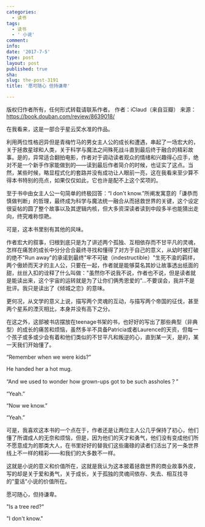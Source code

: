 ```yaml
---
categories:
  - 读书
tags:
  - 读书
  - ' 小说'
comment: 
info: 
date: '2017-7-5'
type: post
layout: post
published: true
sha: 
slug: the-post-3191
title: '愿可随心 但持谦卑'

---
```

版权归作者所有，任何形式转载请联系作者。
作者：iClaud（来自豆瓣）
来源：https://book.douban.com/review/8639018/


在我看来，这是一部合乎星云奖水准的作品。

利用两位性格迥异但是青梅竹马的男女主人公的成长和遭遇，串起了一场宏大的，关于拯救星球和人类，关于科学与魔法之间殊死战斗直到最后终于融合的精彩故事。是的，异常适合翻拍电影，作者对于调动读者观众的情绪和兴趣得心应手，绝对不是一个新手作家能做到的——读到最后作者简介的时候，也证实了这点。当然，某些时候，略显程式化的套路并没有成功让人眼前一亮，这在我看来至少算不得本书特别的亮点，如果仅仅如此，它也许是配不上这个奖项的。

至于书中由女主人公一句简单的终极回答：“I don't know.”所阐发寓意的「谦恭而慎做判断」的哲理，最终成为科学与魔法统一融合从而拯救世界的关键，这个设定很妥帖的圆了整个故事以及其逻辑内核，但大多资深读者读到中段多半也能猜出走向，终究难称惊艳。

可是，这本书里别有其他的风味。

作者宏大的叙事，归根到底只是为了讲述两个孤独、互相依存而不甘平凡的灵魂，怎样在痛苦的成长中分分合合最终寻找和懂得了对方于自己的意义，从幼时被打破的绝不"Run away"的承诺到最终"牢不可破（indestructible）"生死不渝的羁绊，两个傲娇而天才的主人公，只要在一起，作者就是能够莫名其妙让故事透出纸面的甜，丝丝入扣的诠释了什么叫做："虽然你不说我不说，作者也不说，但是读者就是能读出来，这个宇宙的运转就是为了让你们俩秀恩爱的"…不要误会，我并不是批评。我只是读出了《倾城之恋》的意味。

更何况，从文学的意义上说，描写两个灵魂的互动，与描写两个帝国的征伐，甚至两个星系的湮灭相比，本身并没有高下之分。

在这之外，这部被书店摆放在teenage书架的书，也好好的写出了那些典型（非典型）的成长的痛苦和烦恼，虽然多半不具备Patricia或者Laurence的天资，但每一个孩子或多或少会有着和他们类似的不甘平凡和叛逆的心，直到某一天，是的，某一天我们开始懂了。

“Remember when we were kids?” 

He handed her a hot mug. 

“And we used to wonder how grown-ups got to be such assholes？”

“Yeah.”

“Now we know.”

“Yeah.” 

可是，我喜欢这本书的一个点在于，作者还是让两位主人公几乎保持了初心，他们懂了所谓成人的无奈和烦恼，但是，因为他们的天才和勇气，他们没有变成他们所不愿意成为的那类大人，在书里好好的替我们这些庸碌的读者们活出了另一条世界线上不一样的精彩——和我们的大多数不一样。

这就是小说的意义和价值所在，这就是我认为这本披着拯救世界的商业故事外皮，写的却是关于爱和勇气，关于成长，关于孤独的灵魂间依存、失去、相互找寻的"童话"小说的价值所在。

愿可随心，但持谦卑。

"Is a tree red?"

"I don't know."
